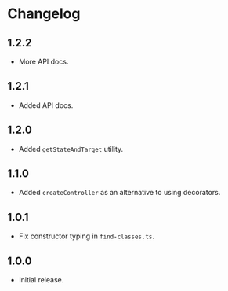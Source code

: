 # Changelog

## 1.2.2

* More API docs.

## 1.2.1

* Added API docs.

## 1.2.0

* Added `getStateAndTarget` utility.

## 1.1.0

* Added `createController` as an alternative to using decorators.

## 1.0.1

* Fix constructor typing in `find-classes.ts`.

## 1.0.0

* Initial release.
